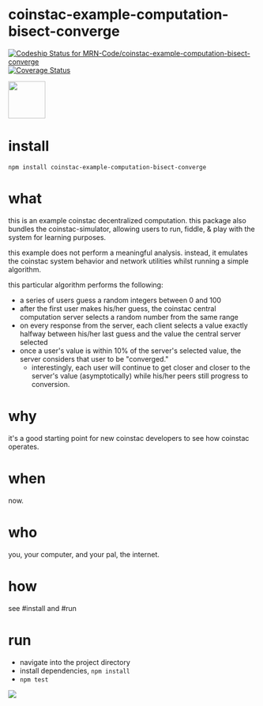 # coinstac-example-computation-bisect-converge

[ ![Codeship Status for MRN-Code/coinstac-example-computation-bisect-converge](https://codeship.com/projects/a584c7c0-f9f6-0133-2f5f-124ad23604b3/status?branch=master)](https://codeship.com/projects/151444) [![Coverage Status](https://coveralls.io/repos/github/MRN-Code/coinstac-example-computation-bisect-converge/badge.svg?branch=master)](https://coveralls.io/github/MRN-Code/coinstac-example-computation-bisect-converge?branch=master)

<img src="https://raw.githubusercontent.com/MRN-Code/coinstac-common/master/img/coinstac.png" height="75px" />

# install

`npm install coinstac-example-computation-bisect-converge`

# what

this is an example coinstac decentralized computation.  this package also bundles the coinstac-simulator, allowing users to run, fiddle, & play with the system for learning purposes.

this example does not perform a meaningful analysis.  instead, it emulates the coinstac system behavior and network utilities whilst running a simple algorithm.

this particular algorithm performs the following:

- a series of users guess a random integers between 0 and 100
- after the first user makes his/her guess, the coinstac central computation server selects a random number from the same range
- on every response from the server, each client selects a value exactly halfway between his/her last guess and the value the central server selected
- once a user's value is within 10% of the server's selected value, the server considers that user to be "converged."
  - interestingly, each user will continue to get closer and closer to the server's value (asymptotically) while his/her peers still progress to conversion.

# why

it's a good starting point for new coinstac developers to see how coinstac operates.

# when

now.

# who

you, your computer, and your pal, the internet.

# how

see #install and #run

# run

- navigate into the project directory
- install dependencies, `npm install`
- `npm test`

<img src="https://raw.githubusercontent.com/MRN-Code/coinstac-simulator/master/media/demo-capture.gif" />
